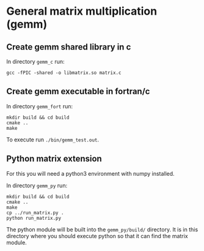 # General matrix multiplication (gemm)

## Create gemm shared library in c

In directory `gemm_c` run:

~~~
gcc -fPIC -shared -o libmatrix.so matrix.c
~~~

## Create gemm executable in fortran/c

In directory `gemm_fort` run:

~~~
mkdir build && cd build
cmake ..
make
~~~

To execute run `./bin/gemm_test.out`.

## Python matrix extension

For this you will need a python3 environment with numpy installed.

In directory `gemm_py` run:
~~~
mkdir build && cd build
cmake ..
make
cp ../run_matrix.py .
python run_matrix.py
~~~

The python module will be built into the `gemm_py/build/` directory. It is in this directory where you should execute python so that it can find the matrix module.
